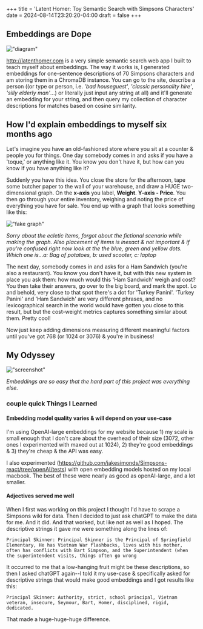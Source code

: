 +++
title = 'Latent Homer: Toy Semantic Search with Simpsons Characters'
date = 2024-08-14T23:20:20-04:00
draft = false
+++


## Embeddings are Dope

!["diagram"](/img/latentHomer.png)

http://latenthomer.com is a very simple semantic search web app I built to teach myself about embeddings. The way it works is, I generated embeddings for one-sentence descriptions of 70 Simpsons characters and am storing them in a ChromaDB instance. You can go to the site, describe a person ((or type or person, i.e. '*bad houseguest*', *'classic personality hire'*, *'silly elderly man'*...) or literally just input any string at all) and it'll generate an embedding for your string, and then query my collection of character descriptions for matches based on cosine similarity.

## How I'd explain embeddings to myself six months ago

Let's imagine you have an old-fashioned store where you sit at a counter & people you for things.  One day somebody comes in and asks if you have a 'toque,' or anything like it. You know you don't have it, but how can you know if you have anything like it?

Suddenly you have this idea. You close the store for the afternoon, tape some butcher paper to the wall of your warehouse, and draw a HUGE two-dimensional graph. On the **x-axis** you label, **Weight**. **Y-axis - Price**. You then go through your entire inventory, weighing and noting the price of everything you have for sale. You end up with a graph that looks something like this:


!["fake graph"](/img/fake_graph.png)

*Sorry about the ecletic items, forgot about the fictional scenario while making the graph. Also placement of items is inexact & not important & if you're confused right now look at the the blue, green and yellow dots. Which one is...a: Bag of potatoes, b: used scooter, c: laptop*

The next day, somebody comes in and asks for a Ham Sandwich (you're also a restaurant). You know you don't have it, but with this new system in place you ask them: how much would this 'Ham Sandwich' weigh and cost? You then take their answers, go over to the big board, and mark the spot. Lo and behold, very close to that spot there's a dot for 'Turkey Panini'. 'Turkey Panini' and 'Ham Sandwich' are very different phrases, and no lexicographical search in the world would have gotten you close to this result, but but the cost-weight metrics captures something similar about them. Pretty cool!

Now just keep adding dimensions measuring different meaningful factors until you've got 768 (or 1024 or 3076) & you're in business!

## My Odyssey

!["screenshot"](/img/old_latent_homer.png)


*Embeddings are so easy that the hard part of this project was everything else.*

### couple quick Things I Learned 

#### Embedding model quality varies & will depend on your use-case

I'm using OpenAI-large embeddings for my website because 1) my scale is small enough that I don't care about the overhead of their size (3072, other ones I experimented with maxed out at 1024), 2) they're good embeddings & 3) they're cheap & the API was easy.

I also experimented (https://github.com/jakesimonds/Simpsons-react/tree/openAI/tests) with open embedding models hosted on my local macbook. The best of these were nearly as good as openAI-large, and a lot smaller.

#### Adjectives served me well

When I first was working on this project I thought I'd have to scrape a Simpsons wiki for data. Then I decided to just ask chatGPT to make the data for me. And it did. And that worked, but like not as well as I hoped. The descriptive strings it gave me were something along the lines of:


`Principal Skinner: Principal Skinner is the Principal of Springfield Elementary, He has Vietnam War flashbacks, lives with his mother, often has conflicts with Bart Simpson, and the Superintendent (when the superintendent visits, things often go wrong`


It occurred to me that a low-hanging fruit might be these descriptions, so then I asked chatGPT again--I told it my use-case & specifically asked for descriptive strings that would make good embeddings and I got results like this:

`Principal Skinner: Authority, strict, school principal, Vietnam veteran, insecure, Seymour, Bart, Homer, disciplined, rigid, dedicated.`

That made a huge-huge-huge difference. 


